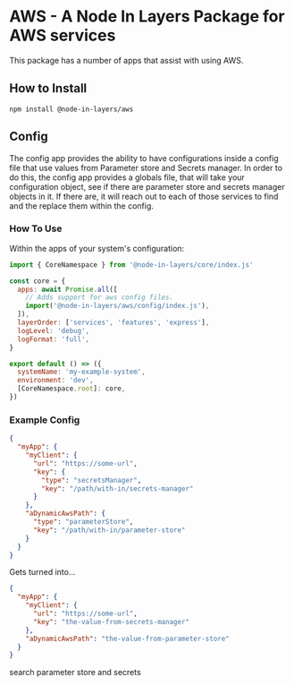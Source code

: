 # AWS - A Node In Layers Package for AWS services

This package has a number of apps that assist with using AWS.

## How to Install

```
npm install @node-in-layers/aws
```

## Config

The config app provides the ability to have configurations inside a config file that use values from Parameter store and Secrets manager. In order to do this, the config app provides a globals file, that will take your configuration object, see if there are parameter store and secrets manager objects in it. If there are, it will reach out to each of those services to find and the replace them within the config.

### How To Use

Within the apps of your system's configuration:

```javascript
import { CoreNamespace } from '@node-in-layers/core/index.js'

const core = {
  apps: await Promise.all([
    // Adds support for aws config files.
    import('@node-in-layers/aws/config/index.js'),
  ]),
  layerOrder: ['services', 'features', 'express'],
  logLevel: 'debug',
  logFormat: 'full',
}

export default () => ({
  systemName: 'my-example-system',
  environment: 'dev',
  [CoreNamespace.root]: core,
})
```

### Example Config

```json
{
  "myApp": {
    "myClient": {
      "url": "https://some-url",
      "key": {
        "type": "secretsManager",
        "key": "/path/with-in/secrets-manager"
      }
    },
    "aDynamicAwsPath": {
      "type": "parameterStore",
      "key": "/path/with-in/parameter-store"
    }
  }
}
```

Gets turned into...

```json
{
  "myApp": {
    "myClient": {
      "url": "https://some-url",
      "key": "the-value-from-secrets-manager"
    },
    "aDynamicAwsPath": "the-value-from-parameter-store"
  }
}
```

search parameter store and secrets
